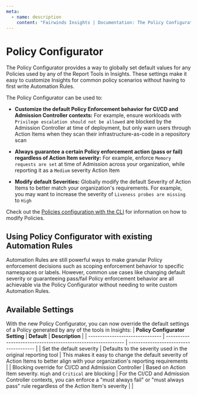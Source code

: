 ```yaml
---
meta:
  - name: description
    content: "Fairwinds Insights | Documentation: The Policy Configurator provides a way to globally set default values for any Policies used by any of the Report Tools in Insights"
---
```

# Policy Configurator
The Policy Configurator provides a way to globally set default values for any Policies used by any of the Report Tools in Insights. These settings make it easy to customize Insights for common policy scenarios without having to first write Automation Rules.

The Policy Configurator can be used to:
* **Customize the default Policy Enforcement behavior for CI/CD and Admission Controller contexts:** For example, ensure workloads with `Privilege escalation should not be allowed` are blocked by the Admission Controller at time of deployment, but only warn users through Action Items when they scan their infrastructure-as-code in a repository scan

* **Always guarantee a certain Policy enforcement action (pass or fail) regardless of Action Item severity:** For example, enforce `Memory requests are set` at time of Admission across your organization, while reporting it as a `Medium` severity Action Item

* **Modify default Severities:** Globally modify the default Severity of Action Items to better match your organization's requirements. For example, you may want to increase the severity of `Liveness probes are missing` to `High`

Check out the [Policies configuration with the CLI](/configure/cli/settings) for information on how to modify Policies.

## Using Policy Configurator with existing Automation Rules
Automation Rules are still powerful ways to make granular Policy enforcement decisions such as scoping enforcement behavior to specific namespaces or labels. However, common use cases like changing default severity or guaranteeing pass/fail Policy enforcement behavior are all achievable via the Policy Configurator without needing to write custom Automation Rules.

## Available Settings
With the new Policy Configurator, you can now override the default settings of a Policy generated by any of the tools in Insights:
| **Policy Configurator Setting** | **Default**                                                   | **Description**                                      |
| ------------------------------- | ------------------------------------------------------------  | -------------------------------------- |
| Set the default severity        | Defaults to the severity used in the original reporting tool  | This makes it easy to change the default severity of Action Items to better align with your organization's reporting requirements |
| Blocking override for CI/CD and Admission Controller               | Based on Action Item severity. `High` and `Critical` are blocking | For the CI/CD and Admission Controller contexts, you can enforce a "must always fail" or "must always pass" rule regardless of the Action Item's severity |                                                                                            |